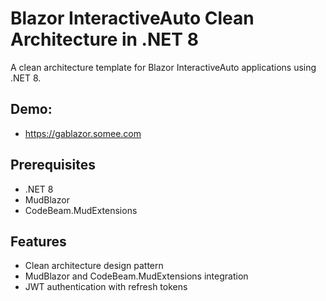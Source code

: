 # Blazor InteractiveAuto Clean Architecture in .NET 8

A clean architecture template for Blazor InteractiveAuto applications using .NET 8.

## Demo:
- https://gablazor.somee.com

## Prerequisites

- .NET 8
- MudBlazor
- CodeBeam.MudExtensions

## Features

- Clean architecture design pattern
- MudBlazor and CodeBeam.MudExtensions integration
- JWT authentication with refresh tokens




